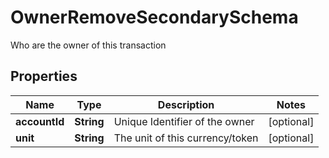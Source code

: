

# OwnerRemoveSecondarySchema

Who are the owner of this transaction

## Properties

Name | Type | Description | Notes
------------ | ------------- | ------------- | -------------
**accountId** | **String** | Unique Identifier of the owner |  [optional]
**unit** | **String** | The unit of this currency/token |  [optional]



